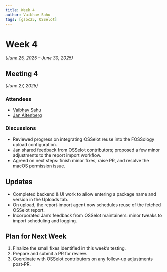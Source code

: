 ```yaml
---
title: Week 4
author: Vaibhav Sahu
tags: [gsoc25, OSSelot]
---
```


<!--
SPDX-License-Identifier: CC-BY-SA-4.0
SPDX-FileCopyrightText: 2025 Vaibhav Sahu <sahusv4527@gmail.com>
-->

# Week 4

_(June 25, 2025 – June 30, 2025)_

## Meeting 4

_(June 27, 2025)_

### Attendees

- [Vaibhav Sahu](https://github.com/Vaibhavsahu2810)  
- [Jan Altenberg](https://github.com/JanAltenberg)  

### Discussions

- Reviewed progress on integrating OSSelot reuse into the FOSSology upload configuration.  
- Jan shared feedback from OSSelot contributors; proposed a few minor adjustments to the report import workflow.  
- Agreed on next steps: finish minor fixes, raise PR, and resolve the macOS permission issue.

## Updates

- Completed backend & UI work to allow entering a package name and version in the Uploads tab.  
- On upload, the report‐import agent now schedules reuse of the fetched OSSelot report.    
- Incorporated Jan’s feedback from OSSelot maintainers: minor tweaks to import scheduling and logging.

## Plan for Next Week

1. Finalize the small fixes identified in this week’s testing.  
3. Prepare and submit a PR for review.  
4. Coordinate with OSSelot contributors on any follow-up adjustments post-PR.  

